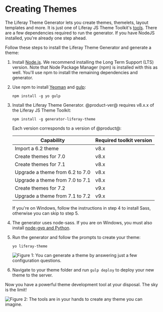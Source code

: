 # Creating Themes [](id=creating-themes)

The Liferay Theme Generator lets you create themes, themelets, layout templates 
and more. It is just one of Liferay JS Theme Toolkit's 
[tools](https://github.com/liferay/liferay-themes-sdk/tree/master/packages). 
There are a few dependencies required to run the generator. If you have NodeJS 
installed, you're already one step ahead. 

Follow these steps to install the Liferay Theme Generator and generate a theme:

1.  Install [Node.js](http://nodejs.org/). We recommend installing the Long Term 
    Support (LTS) version. Note that Node Package Manager (npm) is installed 
    with this as well. You'll use npm to install the remaining dependencies and 
    generator. 

2.  Use npm to install 
    [Yeoman](http://yeoman.io/) 
    and 
    [gulp](https://gulpjs.com/):

        npm install -g yo gulp

3.  Install the Liferay Theme Generator. @product-ver@ requires v8.x.x of the 
    Liferay JS Theme Toolkit:

        npm install -g generator-liferay-theme 

    Each version corresponds to a version of @product@:
    
    | Capability                     | Required toolkit version |
    | ------------------------------ | ------------------------ |
    | Import a 6.2 theme             | v8.x                     |
    | Create themes for 7.0          | v8.x                     |
    | Create themes for 7.1          | v8.x                     |
    | Upgrade a theme from 6.2 to 7.0 | v8.x                     |
    | Upgrade a theme from 7.0 to 7.1 | v8.x                     |
    | Create themes for 7.2          | v9.x                     |
    | Upgrade a theme from 7.1 to 7.2 | v9.x                     |
   
    If you're on Windows, follow the instructions in step 4 to install Sass, 
    otherwise you can skip to step 5.

4.  The generator uses node-sass. If you are on Windows, you must also install 
    [node-gyp and Python](https://github.com/nodejs/node-gyp#installation).

5.  Run the generator and follow the prompts to create your theme:

        yo liferay-theme

    ![Figure 1: You can generate a theme by answering just a few configuration questions.](../../../../images/theme-generator-theme-prompt.png)

6.  Navigate to your theme folder and run `gulp deploy` to deploy your new theme 
    to the server.
 
Now you have a powerful theme development tool at your disposal. The sky is the 
limit!

![Figure 2: The tools are in your hands to create any theme you can imagine.](../../../../images/theme-generator-theme-example.png)
